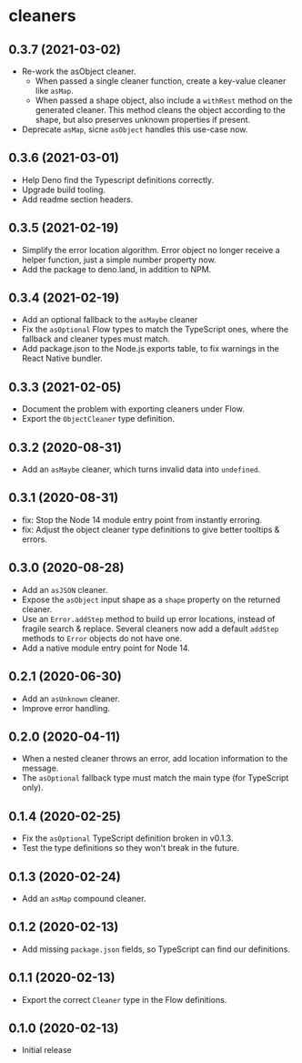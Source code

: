 # cleaners

## 0.3.7 (2021-03-02)

- Re-work the asObject cleaner.
  - When passed a single cleaner function, create a key-value cleaner like `asMap`.
  - When passed a shape object, also include a `withRest` method on the generated cleaner. This method cleans the object according to the shape, but also preserves unknown properties if present.
- Deprecate `asMap`, sicne `asObject` handles this use-case now.

## 0.3.6 (2021-03-01)

- Help Deno find the Typescript definitions correctly.
- Upgrade build tooling.
- Add readme section headers.

## 0.3.5 (2021-02-19)

- Simplify the error location algorithm. Error object no longer receive a helper function, just a simple number property now.
- Add the package to deno.land, in addition to NPM.

## 0.3.4 (2021-02-19)

- Add an optional fallback to the `asMaybe` cleaner
- Fix the `asOptional` Flow types to match the TypeScript ones, where the fallback and cleaner types must match.
- Add package.json to the Node.js exports table, to fix warnings in the React Native bundler.

## 0.3.3 (2021-02-05)

- Document the problem with exporting cleaners under Flow.
- Export the `ObjectCleaner` type definition.

## 0.3.2 (2020-08-31)

- Add an `asMaybe` cleaner, which turns invalid data into `undefined`.

## 0.3.1 (2020-08-31)

- fix: Stop the Node 14 module entry point from instantly erroring.
- fix: Adjust the object cleaner type definitions to give better tooltips & errors.

## 0.3.0 (2020-08-28)

- Add an `asJSON` cleaner.
- Expose the `asObject` input shape as a `shape` property on the returned cleaner.
- Use an `Error.addStep` method to build up error locations, instead of fragile search & replace. Several cleaners now add a default `addStep` methods to `Error` objects do not have one.
- Add a native module entry point for Node 14.

## 0.2.1 (2020-06-30)

- Add an `asUnknown` cleaner.
- Improve error handling.

## 0.2.0 (2020-04-11)

- When a nested cleaner throws an error, add location information to the message.
- The `asOptional` fallback type must match the main type (for TypeScript only).

## 0.1.4 (2020-02-25)

- Fix the `asOptional` TypeScript definition broken in v0.1.3.
- Test the type definitions so they won't break in the future.

## 0.1.3 (2020-02-24)

- Add an `asMap` compound cleaner.

## 0.1.2 (2020-02-13)

- Add missing `package.json` fields, so TypeScript can find our definitions.

## 0.1.1 (2020-02-13)

- Export the correct `Cleaner` type in the Flow definitions.

## 0.1.0 (2020-02-13)

- Initial release
